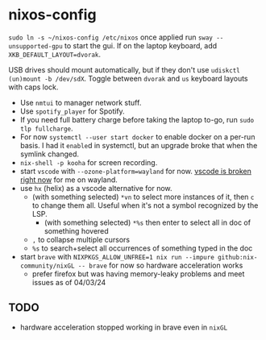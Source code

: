 # nixos-config

`sudo ln -s ~/nixos-config /etc/nixos`
once applied run `sway --unsupported-gpu` to start the gui. If on the laptop keyboard, add `XKB_DEFAULT_LAYOUT=dvorak`.

USB drives should mount automatically, but if they don't use `udiskctl (un)mount -b /dev/sdX`.
Toggle between `dvorak` and `us` keyboard layouts with caps lock.

- Use `nmtui` to manager network stuff.
- Use `spotify_player` for Spotify.
- If you need full battery charge before taking the laptop to-go, run `sudo tlp fullcharge`.
- For now `systemctl --user start docker` to enable docker on a per-run basis. I had it `enable`d in systemctl, but an upgrade broke that when the symlink changed.
- `nix-shell -p kooha` for screen recording.
- start `vscode` with `--ozone-platform=wayland` for now. [vscode is broken right now](https://github.com/NixOS/nixpkgs/issues/246509) for me on wayland.
- use `hx` (helix) as a vscode alternative for now.
  - (with something selected) `*vn` to select more instances of it, then `c` to change them all. Useful when it's not a symbol recognized by the LSP.
    - (with something selected) `*%s` then enter to select all in doc of something hovered
  - `,` to collapse multiple cursors
  - `%s` to search+select all occurrences of something typed in the doc
- start `brave` with `NIXPKGS_ALLOW_UNFREE=1 nix run --impure github:nix-community/nixGL -- brave` for now so hardware acceleration works
  - prefer firefox but was having memory-leaky problems and meet issues as of 04/03/24

## TODO

- hardware acceleration stopped working in brave even in `nixGL`
